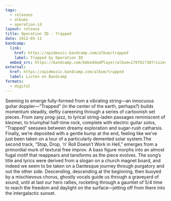 ```yaml
---
tags:
  - releases
  - albums
  - operation-id
layout: release
title: Operation ID - Trapped
date: 2012-05-11
bandcamp:
  link:
    href: https://opidmusic.bandcamp.com/album/trapped
    label: Trapped by Operation ID
  embed_src: https://bandcamp.com/EmbeddedPlayer/album=1797817307/size=large/bgcol=ffffff/linkcol=0687f5/tracklist=false/artwork=small/transparent=true/
external:
  href: https://opidmusic.bandcamp.com/album/trapped
  label: Listen on Bandcamp
formats:
  - digital
---
```


Seeming to emerge fully-formed from a vibrating string—an innocuous guitar
doppler—“Trapped” (in the center of the earth, perhaps?) builds momentum
steadily, deftly careening through a series of cartoonish set pieces. From zany
prog-jazz, to lyrical string-laden passages reminiscent of klezmer, to
triumphal half-time rock, complete with electric guitar solos, “Trapped”
seesaws between dreamy exploration and sugar-rush catharsis. Finally, we’re
deposited with a gentle bump at the end, feeling like we’ve just been taken on
a tour of a particularly demented solar system.The second track, “Stop, Drop,
‘n’ Roll Doesn’t Work in Hell,” emerges from a primordial murk of textural free
improv. A bass figure morphs into an almost fugal motif that reappears and
tansforms as the piece evolves. The song’s title and lyrics were derived from a
slogan on a church magnet board, and indeed we seem to be taken on a Dantesque
journey through purgatory and out the other side. Descending, descending at the
beginning, then buoyed by a mischievous chorus, ghostly vocals guide us through
a graveyard of sound, until at last our hero rallies, rocketing through a
gauntlet of 5/4 time to reach the freedom and daylight on the surface—jetting
off from there into the intergalactic sunset.
